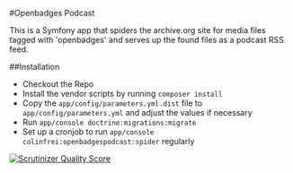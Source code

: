 #Openbadges Podcast

This is a Symfony app that spiders the archive.org site for media files tagged with 'openbadges' and serves up the
found files as a podcast RSS feed.

##Installation
* Checkout the Repo
* Install the vendor scripts by running `composer install`
* Copy the `app/config/parameters.yml.dist` file to `app/config/parameters.yml` and adjust the values if necessary
* Run `app/console doctrine:migrations:migrate`
* Set up a cronjob to run `app/console colinfrei:openbadgespodcast:spider` regularly

[![Scrutinizer Quality Score](https://scrutinizer-ci.com/g/colinfrei/OpenBadgesPodcast/badges/quality-score.png?s=4c79d31c2b3f41cdc8cb3b18f4f1df537d860a76)](https://scrutinizer-ci.com/g/colinfrei/OpenBadgesPodcast/)
